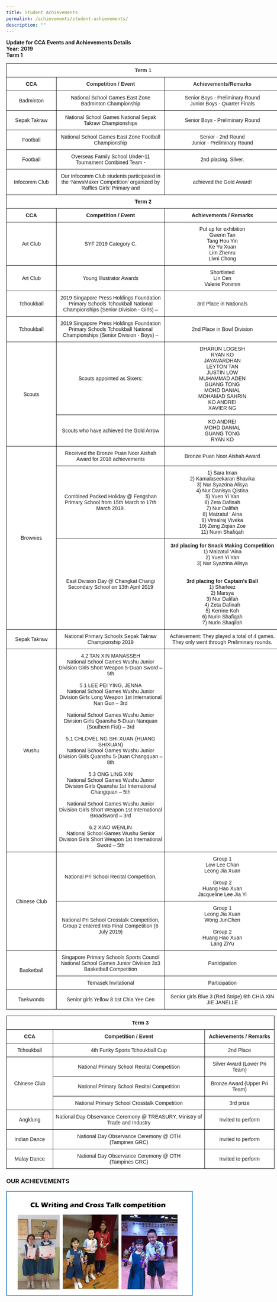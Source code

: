 ```yaml
---
title: Student Achievements
permalink: /achievements/student-achievements/
description: ""
---
```

**Update for CCA Events and Achievements Details**   
**Year: 2019**  
**Term 1**

<style type="text/css">
.tg  {border-collapse:collapse;border-spacing:0;margin:0px auto;}
.tg td{border-color:black;border-style:solid;border-width:1px;font-family:Arial, sans-serif;font-size:14px;
  overflow:hidden;padding:10px 5px;word-break:normal;}
.tg th{border-color:black;border-style:solid;border-width:1px;font-family:Arial, sans-serif;font-size:14px;
  font-weight:normal;overflow:hidden;padding:10px 5px;word-break:normal;}
.tg .tg-sm4r{background-color:#FFF;color:#3A3A3A;font-weight:bold;text-align:center;vertical-align:top}
.tg .tg-9hzb{background-color:#FFF;font-weight:bold;text-align:center;vertical-align:top}
.tg .tg-f4yw{background-color:#FFF;text-align:center;vertical-align:middle}
.tg .tg-7yig{background-color:#FFF;text-align:center;vertical-align:top}
</style>
<table class="tg" style="undefined;table-layout: fixed; width: 740px">
<colgroup>
<col style="width: 135px">
<col style="width: 294px">
<col style="width: 311px">
</colgroup>
<tbody>
  <tr>
    <td class="tg-sm4r" colspan="3">Term 1</td>
  </tr>
  <tr>
    <td class="tg-9hzb">CCA</td>
    <td class="tg-sm4r">Competition / Event</td>
    <td class="tg-sm4r">Achievements/Remarks</td>
  </tr>
  <tr>
    <td class="tg-f4yw">Badminton<br></td>
    <td class="tg-f4yw">National School Games East Zone Badminton Championship<br></td>
    <td class="tg-f4yw">Senior Boys - Preliminary Round<br>Junior Boys - Quarter Finals<br></td>
  </tr>
  <tr>
    <td class="tg-f4yw">Sepak Takraw<br></td>
    <td class="tg-f4yw">National School Games National Sepak Takraw Championships<br></td>
    <td class="tg-f4yw">Senior Boys - Preliminary Round<br></td>
  </tr>
  <tr>
    <td class="tg-f4yw">Football<br></td>
    <td class="tg-f4yw">National School Games East Zone Football Championship<br></td>
    <td class="tg-f4yw">Senior - 2nd Round<br>Junior - Preliminary Round<br></td>
  </tr>
  <tr>
    <td class="tg-f4yw">Football<br></td>
    <td class="tg-f4yw">Overseas Family School Under-11 Tournament Combined Team -<br></td>
    <td class="tg-f4yw">2nd placing. Silver.<br></td>
  </tr>
  <tr>
    <td class="tg-f4yw">Infocomm Club<br></td>
    <td class="tg-f4yw">Our Infocomm Club students participated in the ‘NewsMaker Competition’ organized by Raffles Girls’ Primary and<br></td>
    <td class="tg-f4yw">achieved the Gold Award!<br></td>
  </tr>
  <tr>
    <td class="tg-9hzb" colspan="3">Term 2<br></td>
  </tr>
  <tr>
    <td class="tg-9hzb">CCA<br></td>
    <td class="tg-9hzb">Competition / Event<br></td>
    <td class="tg-9hzb">Achievements / Remarks<br></td>
  </tr>
  <tr>
    <td class="tg-f4yw">Art Club<br></td>
    <td class="tg-f4yw">SYF 2019 Category C.</td>
    <td class="tg-f4yw">Put up for exhibition<br>Gwenn Tan<br>Tang Hou Yin<br>Ke Yu Xuan<br>Lim Zhenru<br>Livni Chong</td>
  </tr>
  <tr>
    <td class="tg-f4yw">Art Club<br></td>
    <td class="tg-f4yw">Young Illustrator Awards</td>
    <td class="tg-f4yw">Shortlisted<br>Lin Cen<br>Valerie Ponimin</td>
  </tr>
  <tr>
    <td class="tg-f4yw">Tchoukball<br></td>
    <td class="tg-f4yw">2019 Singapore Press Holdings Foundation Primary Schools Tchoukball National Championships (Senior Division - Girls) –</td>
    <td class="tg-f4yw">3rd Place in Nationals</td>
  </tr>
  <tr>
    <td class="tg-f4yw">Tchoukball<br></td>
    <td class="tg-f4yw">2019 Singapore Press Holdings Foundation Primary Schools Tchoukball National Championships (Senior Division - Boys) –</td>
    <td class="tg-f4yw">2nd Place in Bowl Division</td>
  </tr>
  <tr>
    <td class="tg-f4yw" rowspan="2">Scouts<br></td>
    <td class="tg-f4yw">Scouts appointed as Sixers:</td>
    <td class="tg-f4yw">DHARUN LOGESH<br>RYAN KO<br>JAYAVARDHAN<br>LEYTON TAN<br>JUSTIN LOW<br>MUHAMMAD ADEN<br>GUANG TONG<br>MOHD DANIAL<br>MOHAMAD SAHRIN<br>KO ANDREI<br>XAVIER NG</td>
  </tr>
  <tr>
    <td class="tg-f4yw">Scouts who have achieved the Gold Arrow</td>
    <td class="tg-f4yw">KO ANDREI<br>MOHD DANIAL<br>GUANG TONG<br>RYAN KO</td>
  </tr>
  <tr>
    <td class="tg-f4yw" rowspan="3">Brownies<br></td>
    <td class="tg-f4yw">Received the Bronze Puan Noor Aishah Award for 2018 achievements</td>
    <td class="tg-f4yw">Bronze Puan Noor Aishah Award</td>
  </tr>
  <tr>
    <td class="tg-f4yw">Combined Packed Holiday @ Fengshan Primary School from 15th March to 17th March 2019.</td>
    <td class="tg-f4yw">1) Sara Iman<br>2) Kamalaseekaran Bhavika<br>3) Nur Syazrina Alisya<br>4) Nur Danisya Qistina<br>5) Yuen Yi Yan<br>6) Zeta Dafinah<br>7) Nur Dalifah<br>8) Maizatul ‘ Aina<br>9) Vimalraj Viveka<br>10) Zeng Ziqian Zoe<br>11) Nurin Shafiqah</td>
  </tr>
  <tr>
    <td class="tg-f4yw">East Division Day @ Changkat Changi Secondary School on 13th April 2019</td>
    <td class="tg-9hzb"><span style="font-style:normal">3rd placing for Snack Making Competition</span><br><span style="font-weight:400;font-style:normal">1) Maizatul ‘Aina</span><br><span style="font-weight:400;font-style:normal">2) Yuen Yi Yan</span><br><span style="font-weight:400;font-style:normal">3) Nur Syazrina Alisya</span><br><br><br><span style="font-style:normal">3rd placing for Captain’s Ball</span><br><span style="font-weight:400;font-style:normal">1) Sharleez</span><br><span style="font-weight:400;font-style:normal">2) Marsya</span><br><span style="font-weight:400;font-style:normal">3) Nur Dalifah</span><br><span style="font-weight:400;font-style:normal">4) Zeta Dafinah</span><br><span style="font-weight:400;font-style:normal">5) Kerrine Koh</span><br><span style="font-weight:400;font-style:normal">6) Nurin Shafiqah</span><br><span style="font-weight:400;font-style:normal">7) Nurin Shaqilah</span></td>
  </tr>
  <tr>
    <td class="tg-f4yw">Sepak Takraw<br></td>
    <td class="tg-f4yw">National Primary Schools Sepak Takraw Championship 2019</td>
    <td class="tg-f4yw">Achievement: They played a total of 4 games. They only went through Preliminary rounds.</td>
  </tr>
  <tr>
    <td class="tg-f4yw">Wushu<br></td>
    <td class="tg-f4yw">4.2 TAN XIN MANASSEH<br>National School Games Wushu Junior Division Girls Short Weapon 5-Duan Sword – 5th<br><br>5.1 LEE PEI YING, JENNA<br>National School Games Wushu Junior Division Girls Long Weapon 1st International Nan Gun – 3rd<br><br>National School Games Wushu Junior Division Girls Quanshu 5-Duan Nanquan (Southern Fist) – 3rd<br><br>5.1 CHLOVEL NG SHI XUAN (HUANG SHIXUAN)<br>National School Games Wushu Junior Division Girls Quanshu 5-Duan Changquan – 8th<br><br>5.3 ONG LING XIN<br>National School Games Wushu Junior Division Girls Quanshu 1st International Changquan – 5th<br><br>National School Games Wushu Junior Division Girls Short Weapon 1st International Broadsword – 3rd<br><br>6.2 XIAO WENLIN<br>National School Games Wushu Senior Division Girls Short Weapon 1st International Sword – 5th<br></td>
    <td class="tg-f4yw"></td>
  </tr>
  <tr>
    <td class="tg-f4yw" rowspan="2">Chinese Club<br></td>
    <td class="tg-f4yw">National Pri School Recital Competition,<br></td>
    <td class="tg-7yig">Group 1<br>Low Lee Chan<br>Leong Jia Xuan<br><br>Group 2<br>Huang Hao Xuan<br>Jacqueline Lee Jia Yi<br></td>
  </tr>
  <tr>
    <td class="tg-f4yw">National Pri School Crosstalk Competition, Group 2 entered Into Final Competition (6 July 2019)<br></td>
    <td class="tg-f4yw">Group 1<br>Leong Jia Xuan<br>Wong JunChen<br><br>Group 2<br>Huang Hao Xuan<br>Lang ZiYu<br></td>
  </tr>
  <tr>
    <td class="tg-f4yw" rowspan="2">Basketball<br></td>
    <td class="tg-f4yw">Singapore Primary Schools Sports Council National School Games Junior Division 3x3 Basketball Competition<br></td>
    <td class="tg-f4yw">Participation<br></td>
  </tr>
  <tr>
    <td class="tg-f4yw">Temasek Invitational<br></td>
    <td class="tg-f4yw">Participation<br></td>
  </tr>
  <tr>
    <td class="tg-f4yw">Taekwondo<br></td>
    <td class="tg-f4yw">Senior girls Yellow 8 1st Chia Yee Cen</td>
    <td class="tg-f4yw">Senior girls Blue 3 (Red Stripe) 6th CHIA XIN JIE JANELLE</td>
  </tr>
</tbody>
</table>

<br>

<style type="text/css">
.tg  {border-collapse:collapse;border-spacing:0;margin:0px auto;}
.tg td{border-color:black;border-style:solid;border-width:1px;font-family:Arial, sans-serif;font-size:14px;
  overflow:hidden;padding:10px 5px;word-break:normal;}
.tg th{border-color:black;border-style:solid;border-width:1px;font-family:Arial, sans-serif;font-size:14px;
  font-weight:normal;overflow:hidden;padding:10px 5px;word-break:normal;}
.tg .tg-9hzb{background-color:#FFF;font-weight:bold;text-align:center;vertical-align:top}
.tg .tg-f4yw{background-color:#FFF;text-align:center;vertical-align:middle}
</style>
<table class="tg" style="undefined;table-layout: fixed; width: 725px">
<colgroup>
<col style="width: 126px">
<col style="width: 411px">
<col style="width: 188px">
</colgroup>
<tbody>
  <tr>
    <td class="tg-9hzb" colspan="3">Term 3</td>
  </tr>
  <tr>
    <td class="tg-9hzb">CCA</td>
    <td class="tg-9hzb">Competition / Event</td>
    <td class="tg-9hzb">Achievements / Remarks</td>
  </tr>
  <tr>
    <td class="tg-f4yw">Tchoukball<br></td>
    <td class="tg-f4yw">4th Funky Sports Tchoukball Cup<br></td>
    <td class="tg-f4yw">2nd Place<br></td>
  </tr>
  <tr>
    <td class="tg-f4yw" rowspan="3">Chinese Club<br></td>
    <td class="tg-f4yw">National Primary School Recital Competition<br></td>
    <td class="tg-f4yw">Silver Award (Lower Pri Team)<br></td>
  </tr>
  <tr>
    <td class="tg-f4yw">National Primary School Recital Competition<br></td>
    <td class="tg-f4yw">Bronze Award (Upper Pri Team)<br></td>
  </tr>
  <tr>
    <td class="tg-f4yw">National Primary School Crosstalk Competition<br></td>
    <td class="tg-f4yw">3rd prize<br></td>
  </tr>
  <tr>
    <td class="tg-f4yw">Angklung<br></td>
    <td class="tg-f4yw">National Day Observance Ceremony @ TREASURY, Ministry of Trade and Industry<br></td>
    <td class="tg-f4yw">Invited to perform<br></td>
  </tr>
  <tr>
    <td class="tg-f4yw">Indian Dance<br></td>
    <td class="tg-f4yw">National Day Observance Ceremony @ OTH<br>(Tampines GRC)<br></td>
    <td class="tg-f4yw">Invited to perform<br></td>
  </tr>
  <tr>
    <td class="tg-f4yw">Malay Dance<br></td>
    <td class="tg-f4yw">National Day Observance Ceremony @ OTH<br>(Tampines GRC)<br></td>
    <td class="tg-f4yw">Invited to perform</td>
  </tr>
</tbody>
</table>

### OUR ACHIEVEMENTS

![](/images/Our%20Achievements.gif)


